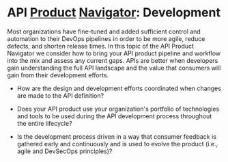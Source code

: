 # API [Product](./) [Navigator](../): Development

Most organizations have fine-tuned and added sufficient control and automation to their DevOps pipelines in order to be more agile, reduce defects, and shorten release times. In this topic of the API Product Navigator we consider how to bring your API product pipeline and workflow into the mix and assess any current gaps. APIs are better when developers gain understanding the full API landscape and the value that consumers will gain from their development efforts.

* How are the design and development efforts coordinated when changes are made to the API definition?

* Does your API product use your organization's portfolio of technologies and tools to be used during the API development process throughout the entire lifecycle?

* Is the development process driven in a way that consumer feedback is gathered early and continuously and is used to evolve the product (i.e., agile and DevSecOps principles)?
